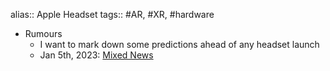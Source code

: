 ---
---

alias:: Apple Headset
tags:: #AR, #XR, #hardware

- Rumours
	- I want to mark down some predictions ahead of any headset launch
	- Jan 5th, 2023: [Mixed News](((63b7a123-4f2d-426a-a20f-2bddf82341a9)))